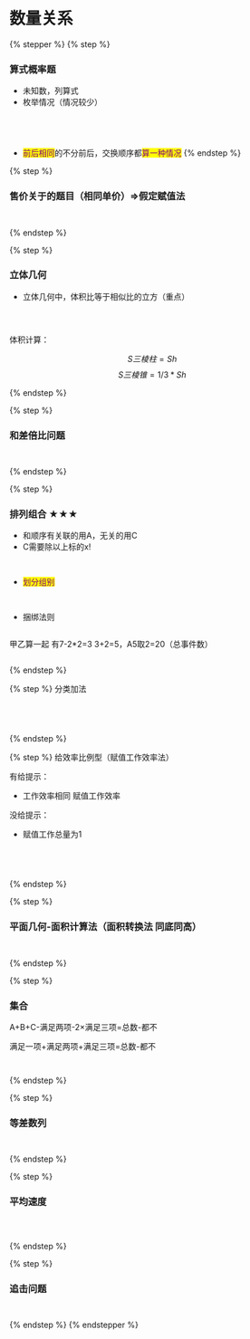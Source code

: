 # 数量关系



{% stepper %}
{% step %}
### 算式概率题

* 未知数，列算式
* 枚举情况（情况较少）

<figure><img src="../../.gitbook/assets/image (14).png" alt=""><figcaption></figcaption></figure>

<figure><img src="../../.gitbook/assets/image (15).png" alt=""><figcaption></figcaption></figure>

<figure><img src="../../.gitbook/assets/image (4) (1).png" alt=""><figcaption></figcaption></figure>

<figure><img src="../../.gitbook/assets/image (1) (1) (1) (1) (1) (1) (1) (1) (1) (1).png" alt=""><figcaption></figcaption></figure>

* <mark style="color:purple;">前后相同</mark>的不分前后，交换顺序都<mark style="color:purple;">算一种情况</mark>
{% endstep %}

{% step %}
### 售价关于的题目（相同单价）=>假定赋值法

<figure><img src="../../.gitbook/assets/image (16).png" alt=""><figcaption></figcaption></figure>

<figure><img src="../../.gitbook/assets/image (18).png" alt=""><figcaption></figcaption></figure>
{% endstep %}

{% step %}
### 立体几何

* 立体几何中，体积比等于相似比的立方（重点）

<figure><img src="../../.gitbook/assets/image (19).png" alt=""><figcaption></figcaption></figure>

<figure><img src="../../.gitbook/assets/image (20).png" alt=""><figcaption></figcaption></figure>

<figure><img src="../../.gitbook/assets/image (25).png" alt=""><figcaption></figcaption></figure>

体积计算：

$$S三棱柱=Sh$$      $$S三棱锥=1/3*Sh$$


{% endstep %}

{% step %}
### 和差倍比问题

<figure><img src="../../.gitbook/assets/image (3) (1) (1).png" alt=""><figcaption></figcaption></figure>

<figure><img src="../../.gitbook/assets/image (1) (1) (1) (1) (1) (1) (1) (1) (1) (1) (1) (1) (1) (1).png" alt=""><figcaption></figcaption></figure>
{% endstep %}

{% step %}
### 排列组合 ★★★

* 和顺序有关联的用A，无关的用C
* C需要除以上标的x!

<figure><img src="../../.gitbook/assets/image (2) (1) (1) (1) (1) (1).png" alt=""><figcaption></figcaption></figure>

<figure><img src="../../.gitbook/assets/image (21).png" alt=""><figcaption></figcaption></figure>

* <mark style="color:purple;">划分组别</mark>

<figure><img src="../../.gitbook/assets/image (2) (1) (1) (1).png" alt=""><figcaption></figcaption></figure>

<figure><img src="../../.gitbook/assets/image (24).png" alt=""><figcaption></figcaption></figure>

* 捆绑法则

<figure><img src="../../.gitbook/assets/image (31).png" alt=""><figcaption></figcaption></figure>

甲乙算一起 有7-2\*2=3  3+2=5，A5取2=20（总事件数）

<figure><img src="../../.gitbook/assets/image (32).png" alt=""><figcaption></figcaption></figure>
{% endstep %}

{% step %}
分类加法

<figure><img src="../../.gitbook/assets/image (22).png" alt=""><figcaption></figcaption></figure>

<figure><img src="../../.gitbook/assets/image (23).png" alt=""><figcaption></figcaption></figure>

<figure><img src="../../.gitbook/assets/image (2) (1).png" alt=""><figcaption></figcaption></figure>

<figure><img src="../../.gitbook/assets/image (3) (1).png" alt=""><figcaption></figcaption></figure>
{% endstep %}

{% step %}
给效率比例型（赋值工作效率法）

有给提示：

* 工作效率相同 赋值工作效率

没给提示：

* 赋值工作总量为1

<figure><img src="../../.gitbook/assets/image (1) (1) (1) (1) (1) (1) (1) (1) (1) (1) (1) (1).png" alt=""><figcaption></figcaption></figure>

<figure><img src="../../.gitbook/assets/image (2) (1) (1) (1) (1).png" alt=""><figcaption></figcaption></figure>

<figure><img src="../../.gitbook/assets/image (26).png" alt=""><figcaption></figcaption></figure>

<figure><img src="../../.gitbook/assets/image (28).png" alt=""><figcaption></figcaption></figure>
{% endstep %}

{% step %}
### 平面几何-面积计算法（面积转换法 同底同高）

<figure><img src="../../.gitbook/assets/image (2) (1) (1).png" alt=""><figcaption></figcaption></figure>

<figure><img src="../../.gitbook/assets/image (1) (1) (1) (1) (1) (1) (1) (1) (1) (1) (1).png" alt=""><figcaption></figcaption></figure>
{% endstep %}

{% step %}
### 集合

A+B+C-满足两项-2×满足三项=总数-都不

满足一项+满足两项+满足三项=总数-都不

<figure><img src="../../.gitbook/assets/image (29).png" alt=""><figcaption></figcaption></figure>

<figure><img src="../../.gitbook/assets/image (30).png" alt=""><figcaption></figcaption></figure>
{% endstep %}

{% step %}
### 等差数列

<figure><img src="../../.gitbook/assets/image (33).png" alt=""><figcaption></figcaption></figure>

<figure><img src="../../.gitbook/assets/image (34).png" alt=""><figcaption></figcaption></figure>
{% endstep %}

{% step %}
### 平均速度

<figure><img src="../../.gitbook/assets/image (35).png" alt=""><figcaption></figcaption></figure>

<figure><img src="../../.gitbook/assets/image (36).png" alt=""><figcaption></figcaption></figure>

<figure><img src="../../.gitbook/assets/image (37).png" alt=""><figcaption></figcaption></figure>
{% endstep %}

{% step %}
### 追击问题

<figure><img src="../../.gitbook/assets/image (1) (1) (1) (1) (1) (1) (1) (1).png" alt=""><figcaption></figcaption></figure>

<figure><img src="../../.gitbook/assets/image (1) (1) (1) (1) (1) (1) (1) (1) (1).png" alt=""><figcaption></figcaption></figure>
{% endstep %}
{% endstepper %}





